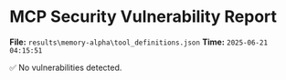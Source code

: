 # MCP Security Vulnerability Report
**File:** `results\memory-alpha\tool_definitions.json`
**Time:** `2025-06-21 04:15:51`

✅ No vulnerabilities detected.